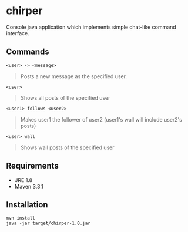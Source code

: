 # chirper
Console java application which implements simple chat-like command interface.

## Commands
`<user> -> <message>` 
> Posts a new message as the specified user.

`<user>`
> Shows all posts of the specified user

`<user1> follows <user2>`
> Makes user1 the follower of user2 (user1's wall will include user2's posts) 

`<user> wall`
> Shows wall posts of the specified user

## Requirements
- JRE 1.8
- Maven 3.3.1

## Installation
```
mvn install
java -jar target/chirper-1.0.jar
```
